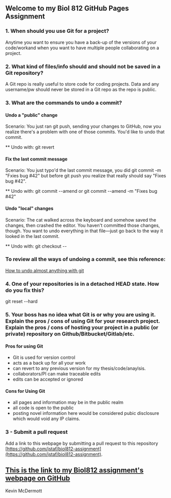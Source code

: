 ## Welcome to my Biol 812 GitHub Pages Assignment 


### 1. When should you use Git for a project?
Anytime you want to ensure you have a back-up of the versions of your code/workand when you want to have multiple people collaborating on a project.

### 2. What kind of files/info should and should not be saved in a Git repository?

A Git repo is really useful to store code for coding projects. Data and any username/pw should never be stored in a Git repo as the repo is public.

### 3. What are the commands to undo a commit?
#### Undo a "public" change
Scenario: You just ran git push, sending your changes to GitHub, now you realize there's a problem with one of those            commits. You'd like to undo that commit.

** Undo with: git revert <SHA>

#### Fix the last commit message
Scenario: You just typo'd the last commit message, you did git commit -m "Fxies bug #42" but before git push you realize        that really should say "Fixes bug #42".

** Undo with: git commit --amend or git commit --amend -m "Fixes bug #42"

#### Undo "local" changes
Scenario: The cat walked across the keyboard and somehow saved the changes, then crashed the editor. You haven't committed those changes, though. You want to undo everything in that file—just go back to the way it looked in the last commit.

** Undo with: git checkout -- <bad filename>
   
### To review all the ways of undoing a commit, see this reference:
   
 [How to undo almost anything with git](https://github.com/blog/2019-how-to-undo-almost-anything-with-git)
 
### 4. One of your repositories is in a detached HEAD state. How do you fix this?

git reset --hard

### 5. Your boss has no idea what Git is or why you are using it. Explain the pros / cons of using Git for your research project. Explain the pros / cons of hosting your project in a public (or private) repository on Github/Bitbucket/Gitlab/etc.
 
 
#### Pros for using Git

* Git is used for version control
* acts as a back up for all your work
* can revert to any previous version for my thesis/code/anaylsis.
* collaborators/PI can make traceable edits 
* edits can be accepted or ignored

#### Cons for Using Git

* all pages and information may be in the public realm
* all code is open to the public
* posting novel information here would be considered pubic disclosure which would void any IP claims.

### 3 - Submit a pull request

Add a link to this webpage by submitting a pull request to this repository [https://github.com/jstaf/biol812-assignment](https://github.com/jstaf/biol812-assignment).


## [This is the link to my Biol812 assignment's webpage on GitHub](https://kevinmcdermott062.github.io/bio812) 

Kevin McDermott

